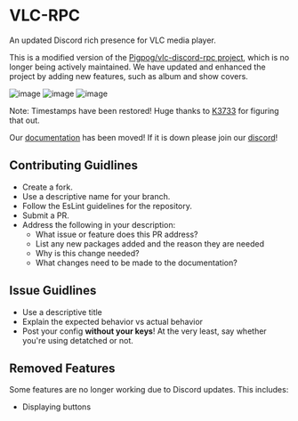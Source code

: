 # VLC-RPC
An updated Discord rich presence for VLC media player.

This is a modified version of the [Pigpog/vlc-discord-rpc project](https://github.com/Pigpog/vlc-discord-rpc), which is no longer being actively maintained. We have updated and enhanced the project by adding new features, such as album and show covers. 

![image](https://vlc-rpc.storinate.com/public/shrek.png?)
![image](https://vlc-rpc.storinate.com/public/rick.png?)
![image](https://vlc-rpc.storinate.com/public/juice.png?)

Note: Timestamps have been restored! Huge thanks to [K3733](https://github.com/K3733) for figuring that out.


Our [documentation](https://vlc-rpc.storinate.com/) has been moved! If it is down please join our [discord](https://discord.gg/7ctPkhmagy)!

## Contributing Guidlines
- Create a fork.
- Use a descriptive name for your branch.
- Follow the EsLint guidelines for the repository. 
- Submit a PR.
- Address the following in your description:
  - What issue or feature does this PR address?
  - List any new packages added and the reason they are needed
  - Why is this change needed?
  - What changes need to be made to the documentation?
## Issue Guidlines
- Use a descriptive title
- Explain the expected behavior vs actual behavior
- Post your config __without your keys__! At the very least, say whether you're using detatched or not.

## Removed Features
Some features are no longer working due to Discord updates. This includes:
- Displaying buttons

